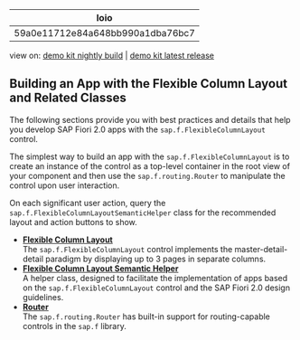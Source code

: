 <!-- loio59a0e11712e84a648bb990a1dba76bc7 -->

| loio |
| -----|
| 59a0e11712e84a648bb990a1dba76bc7 |

<div id="loio">

view on: [demo kit nightly build](https://sdk.openui5.org/nightly/#/topic/59a0e11712e84a648bb990a1dba76bc7) | [demo kit latest release](https://sdk.openui5.org/topic/59a0e11712e84a648bb990a1dba76bc7)</div>

## Building an App with the Flexible Column Layout and Related Classes

The following sections provide you with best practices and details that help you develop SAP Fiori 2.0 apps with the `sap.f.FlexibleColumnLayout` control.

The simplest way to build an app with the `sap.f.FlexibleColumnLayout` is to create an instance of the control as a top-level container in the root view of your component and then use the `sap.f.routing.Router` to manipulate the control upon user interaction.

On each significant user action, query the `sap.f.FlexibleColumnLayoutSemanticHelper` class for the recommended layout and action buttons to show.

-   **[Flexible Column Layout](Flexible_Column_Layout_2abdefb.md "The sap.f.FlexibleColumnLayout control implements the
		master-detail-detail paradigm by displaying up to 3 pages in separate columns.")**  
The `sap.f.FlexibleColumnLayout` control implements the master-detail-detail paradigm by displaying up to 3 pages in separate columns.
-   **[Flexible Column Layout Semantic Helper](Flexible_Column_Layout_Semantic_Helper_623b01e.md "A helper class, designed to facilitate the implementation of apps based on the
			sap.f.FlexibleColumnLayout control and the SAP Fiori 2.0 design
		guidelines.")**  
A helper class, designed to facilitate the implementation of apps based on the `sap.f.FlexibleColumnLayout` control and the SAP Fiori 2.0 design guidelines.
-   **[Router](Router_c6da1a5.md "The sap.f.routing.Router has built-in support for routing-capable
		controls in the sap.f library.")**  
The `sap.f.routing.Router` has built-in support for routing-capable controls in the `sap.f` library.

